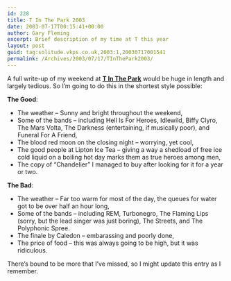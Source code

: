 ```yaml
---
id: 228
title: T In The Park 2003
date: 2003-07-17T00:15:41+00:00
author: Gary Fleming
excerpt: Brief description of my time at T this year
layout: post
guid: tag:solitude.vkps.co.uk,2003:1,20030717001541
permalink: /Archives/2003/07/17/TInThePark2003/
---
```

A full write-up of my weekend at [**T In The Park**](http://www.tinthepark.com) would be huge in length and largely tedious. So I&#8217;m going to do this in the shortest style possible:

**The Good**:

  * The weather &#8211; Sunny and bright throughout the weekend,
  * Some of the bands &#8211; including Hell Is For Heroes, Idlewild, Biffy Clyro, The Mars Volta, The Darkness (entertaining, if musically poor), and Funeral For A Friend,
  * The blood red moon on the closing night &#8211; worrying, yet cool,
  * The good people at Lipton Ice Tea &#8211; giving a way a shedload of free ice cold liquid on a boiling hot day marks them as true heroes among men,
  * The copy of &#8220;Chandelier&#8221; I managed to buy after looking for it for a year or two.

**The Bad**:

  * The weather &#8211; Far too warm for most of the day, the queues for water got to be over half an hour long,
  * Some of the bands &#8211; including REM, Turbonegro, The Flaming Lips (sorry, but the lead singer was just boring), The Streets, and The Polyphonic Spree.
  * The finale by Caledon &#8211; embarassing and poorly done,
  * The price of food &#8211; this was always going to be high, but it was ridiculous.

There&#8217;s bound to be more that I&#8217;ve missed, so I might update this entry as I remember.